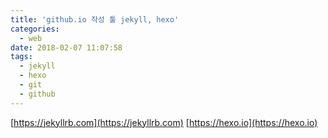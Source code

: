 ```yaml
---
title: 'github.io 작성 툴 jekyll, hexo'
categories:
  - web
date: 2018-02-07 11:07:58
tags:
  - jekyll
  - hexo
  - git
  - github
---
```


[https://jekyllrb.com](https://jekyllrb.com)
[https://hexo.io](https://hexo.io)
